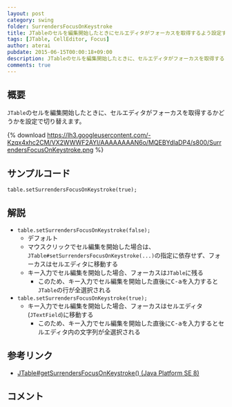 ```yaml
---
layout: post
category: swing
folder: SurrendersFocusOnKeystroke
title: JTableのセルを編集開始したときにセルエディタがフォーカスを取得するよう設定する
tags: [JTable, CellEditor, Focus]
author: aterai
pubdate: 2015-06-15T00:00:18+09:00
description: JTableのセルを編集開始したときに、セルエディタがフォーカスを取得するかどうかを設定で切り替えます。
comments: true
---
```

## 概要
`JTable`のセルを編集開始したときに、セルエディタがフォーカスを取得するかどうかを設定で切り替えます。

{% download https://lh3.googleusercontent.com/-Kzqx4xhc2CM/VX2WWWF2AYI/AAAAAAAAN6o/MQEBYdlaDP4/s800/SurrendersFocusOnKeystroke.png %}

## サンプルコード
<pre class="prettyprint"><code>table.setSurrendersFocusOnKeystroke(true);
</code></pre>

## 解説
- `table.setSurrendersFocusOnKeystroke(false);`
    - デフォルト
    - マウスクリックでセル編集を開始した場合は、`JTable#setSurrendersFocusOnKeystroke(...)`の指定に依存せず、フォーカスはセルエディタに移動する
    - キー入力でセル編集を開始した場合、フォーカスは`JTable`に残る
        - このため、キー入力でセル編集を開始した直後に<kbd>C-a</kbd>を入力すると`JTable`の行が全選択される
- `table.setSurrendersFocusOnKeystroke(true);`
    - キー入力でセル編集を開始した場合、フォーカスはセルエディタ(`JTextField`)に移動する
        - このため、キー入力でセル編集を開始した直後に<kbd>C-a</kbd>を入力するとセルエディタ内の文字列が全選択される

<!-- dummy comment line for breaking list -->

## 参考リンク
- [JTable#getSurrendersFocusOnKeystroke() (Java Platform SE 8)](http://docs.oracle.com/javase/jp/8/docs/api/javax/swing/JTable.html#getSurrendersFocusOnKeystroke--)

<!-- dummy comment line for breaking list -->

## コメント
